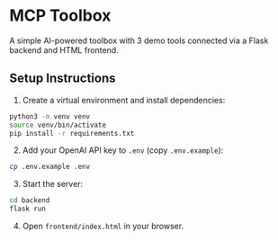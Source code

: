 # MCP Toolbox

A simple AI-powered toolbox with 3 demo tools connected via a Flask backend and HTML frontend.

## Setup Instructions

1. Create a virtual environment and install dependencies:

```bash
python3 -m venv venv
source venv/bin/activate
pip install -r requirements.txt
```

2. Add your OpenAI API key to `.env` (copy `.env.example`):

```bash
cp .env.example .env
```

3. Start the server:

```bash
cd backend
flask run
```

4. Open `frontend/index.html` in your browser.